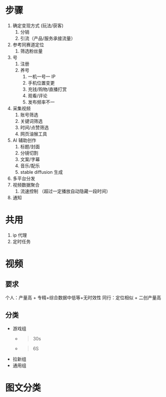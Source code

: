 # 步骤

1. 确定变现方式 (玩法/获客)
   1. 分销
   2. 引流（产品/服务承接流量）
2. 参考同赛道定位
   1. 筛选粉丝量
3. 号
   1. 注册
   2. 养号
      1. 一机一号一 IP
      2. 手机位置变更
      3. 充钱/购物/直播打赏
      4. 观看/评论
      5. 发布频率不一
4. 采集视频
   1. 账号筛选
   2. 关键词筛选
   3. 时间/点赞筛选
   4. 网页油猴工具
5. AI 辅助创作
   1. 标题/封面
   2. 分镜切割
   3. 文案/字幕
   4. 音乐/配乐
   5. stable diffusion 生成
6. 多平台分发
7. 视频数据聚合
   1. 流速控制 （超过一定播放自动隐藏一段时间）
8. 通知

# 共用

1. ip 代理
2. 定时任务

# 视频

## 要求

个人：产量高 + 专精+综合数据中低等+无时效性
同行：定位相似 + 二创产量高

## 分类

- 游戏组
  - > 30s
  - > 6S
- 拉新组
- 通用组

# 图文分类

